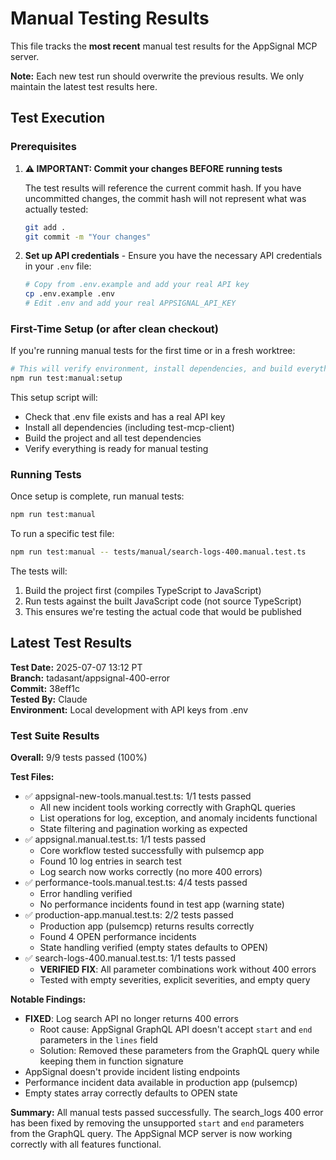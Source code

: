 # Manual Testing Results

This file tracks the **most recent** manual test results for the AppSignal MCP server.

**Note:** Each new test run should overwrite the previous results. We only maintain the latest test results here.

## Test Execution

### Prerequisites

1. **⚠️ IMPORTANT: Commit your changes BEFORE running tests**

   The test results will reference the current commit hash. If you have uncommitted changes, the commit hash will not represent what was actually tested:

   ```bash
   git add .
   git commit -m "Your changes"
   ```

2. **Set up API credentials** - Ensure you have the necessary API credentials in your `.env` file:
   ```bash
   # Copy from .env.example and add your real API key
   cp .env.example .env
   # Edit .env and add your real APPSIGNAL_API_KEY
   ```

### First-Time Setup (or after clean checkout)

If you're running manual tests for the first time or in a fresh worktree:

```bash
# This will verify environment, install dependencies, and build everything
npm run test:manual:setup
```

This setup script will:

- Check that .env file exists and has a real API key
- Install all dependencies (including test-mcp-client)
- Build the project and all test dependencies
- Verify everything is ready for manual testing

### Running Tests

Once setup is complete, run manual tests:

```bash
npm run test:manual
```

To run a specific test file:

```bash
npm run test:manual -- tests/manual/search-logs-400.manual.test.ts
```

The tests will:

1. Build the project first (compiles TypeScript to JavaScript)
2. Run tests against the built JavaScript code (not source TypeScript)
3. This ensures we're testing the actual code that would be published

## Latest Test Results

**Test Date:** 2025-07-07 13:12 PT  
**Branch:** tadasant/appsignal-400-error  
**Commit:** 38eff1c  
**Tested By:** Claude  
**Environment:** Local development with API keys from .env

### Test Suite Results

**Overall:** 9/9 tests passed (100%)

**Test Files:**

- ✅ appsignal-new-tools.manual.test.ts: 1/1 tests passed
  - All new incident tools working correctly with GraphQL queries
  - List operations for log, exception, and anomaly incidents functional
  - State filtering and pagination working as expected
- ✅ appsignal.manual.test.ts: 1/1 tests passed
  - Core workflow tested successfully with pulsemcp app
  - Found 10 log entries in search test
  - Log search now works correctly (no more 400 errors)
- ✅ performance-tools.manual.test.ts: 4/4 tests passed
  - Error handling verified
  - No performance incidents found in test app (warning state)
- ✅ production-app.manual.test.ts: 2/2 tests passed
  - Production app (pulsemcp) returns results correctly
  - Found 4 OPEN performance incidents
  - State handling verified (empty states defaults to OPEN)
- ✅ search-logs-400.manual.test.ts: 1/1 tests passed
  - **VERIFIED FIX**: All parameter combinations work without 400 errors
  - Tested with empty severities, explicit severities, and empty query

**Notable Findings:**

- **FIXED**: Log search API no longer returns 400 errors
  - Root cause: AppSignal GraphQL API doesn't accept `start` and `end` parameters in the `lines` field
  - Solution: Removed these parameters from the GraphQL query while keeping them in function signature
- AppSignal doesn't provide incident listing endpoints
- Performance incident data available in production app (pulsemcp)
- Empty states array correctly defaults to OPEN state

**Summary:** All manual tests passed successfully. The search_logs 400 error has been fixed by removing the unsupported `start` and `end` parameters from the GraphQL query. The AppSignal MCP server is now working correctly with all features functional.
